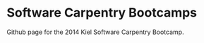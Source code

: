 Software Carpentry Bootcamps
============================

Github page for the 2014 Kiel Software Carpentry Bootcamp.
